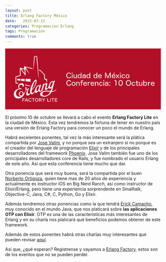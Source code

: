 ```yaml
---
layout: post
title: Erlang Factory México
date:   2015-07-11
categories: Programacion Erlang
tags: Programación
comments: true
---
```


![Erlang Factory](../images/banner_erlconf.png)

El próximo 10 de octubre se llevará a cabo el evento **Erlang Factory Lite** en la ciudad de México. Esta vez tendremos la fortuna de tener en nuestro país una versión de Erlang Factory para conocer un poco el mundo de Erlang.

Habrá excelentes ponentes, tal vez la más interesante será la plática compartida por [Jose Valim](https://twitter.com/josevalim), y no porque sea un extranjero si no porque es el creador del lenguaje de programación [Elixir](http://elixir-lang.org/) y de los principales desarrolladores del framework [Phoenix](http://www.phoenixframework.org/). Jose Valim también fue uno de los principales desarrolladores core de Rails, y fue nombrado el usuario Erlang de este año. Así que esta conferencia tiene mucho que dar.

Otra ponencia que será muy buena, será la compartida por el buen [Norberto Ortigoza](https://twitter.com/hiphoox), quien tiene mas de 20 años de experiencia y actualmente es instructor iOS en Big Nerd Ranch, así como instructor de Elixir/Erlang, pero tiene una experiencia sorprendente en Smalltalk, Objective-C, Java, C#, C, Python, Go y Elixir.

Además tendremos otras ponencias como la que tendrá [Erick Camacho](https://twitter.com/ecamacho), muy conocido en el mundo Java, que nos platicará sobre **las aplicaciones OTP con Elixir**. OTP es una de las características más interesantes de Erlang y en su charla nos platicará qué beneficios podemos obtener de este framework.

Además de estos ponentes habrá otras charlas muy interesantes que pueden revisar [aquí](http://www.erlang-factory.com/mexico2015/#speakers).

Así que, ¿qué esperan? Registrense y vayamos a [Erlang Factory](http://www.erlang-factory.com/mexico2015/home), estos son de los eventos que no se pueden perder.